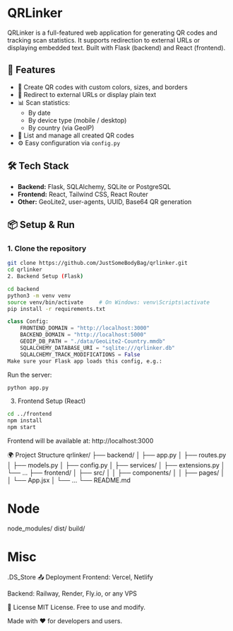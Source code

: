 # QRLinker

QRLinker is a full-featured web application for generating QR codes and tracking scan statistics. It supports redirection to external URLs or displaying embedded text. Built with Flask (backend) and React (frontend).

## 🚀 Features

- 🎨 Create QR codes with custom colors, sizes, and borders  
- 🔄 Redirect to external URLs or display plain text  
- 📊 Scan statistics:
  - By date  
  - By device type (mobile / desktop)  
  - By country (via GeoIP)  
- 📂 List and manage all created QR codes  
- ⚙️ Easy configuration via `config.py`  

## 🛠️ Tech Stack

- **Backend:** Flask, SQLAlchemy, SQLite or PostgreSQL  
- **Frontend:** React, Tailwind CSS, React Router  
- **Other:** GeoLite2, user-agents, UUID, Base64 QR generation  

## 📦 Setup & Run

### 1. Clone the repository

```bash
git clone https://github.com/JustSomeBodyBag/qrlinker.git
cd qrlinker
2. Backend Setup (Flask) 
```
```bash
cd backend
python3 -m venv venv
source venv/bin/activate     # On Windows: venv\Scripts\activate
pip install -r requirements.txt
```

```python
class Config:
    FRONTEND_DOMAIN = "http://localhost:3000"
    BACKEND_DOMAIN = "http://localhost:5000"
    GEOIP_DB_PATH = "./data/GeoLite2-Country.mmdb"
    SQLALCHEMY_DATABASE_URI = "sqlite:///qrlinker.db"
    SQLALCHEMY_TRACK_MODIFICATIONS = False
Make sure your Flask app loads this config, e.g.:
```
Run the server:
```bash
python app.py
```
3. Frontend Setup (React)
```bash
cd ../frontend
npm install
npm start
```
Frontend will be available at: http://localhost:3000

🌍 Project Structure
qrlinker/
├── backend/
│   ├── app.py
│   ├── routes.py
│   ├── models.py
│   ├── config.py
│   ├── services/
│   ├── extensions.py
│   └── ...
├── frontend/
│   ├── src/
│   │   ├── components/
│   │   ├── pages/
│   │   └── App.jsx
│   └── ...
└── README.md

# Node
node_modules/
dist/
build/

# Misc
.DS_Store
📤 Deployment
Frontend: Vercel, Netlify

Backend: Railway, Render, Fly.io, or any VPS

📄 License
MIT License. Free to use and modify.

Made with ❤️ for developers and users.
